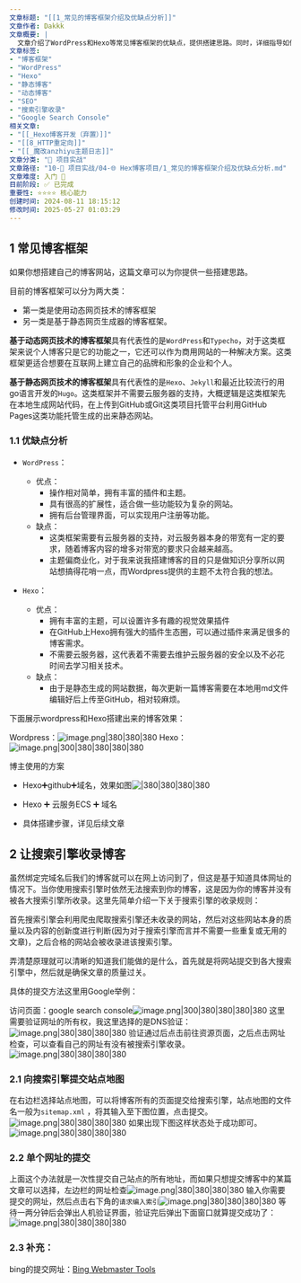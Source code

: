 ```yaml
---
文章标题: "[[1_常见的博客框架介绍及优缺点分析]]" 
文章作者: Dakkk
文章概要: |
  文章介绍了WordPress和Hexo等常见博客框架的优缺点，提供搭建思路。同时，详细指导如何利用Google Search Console提交站点地图和网址，帮助提升博客在搜索引擎中的收录和可见度，对初学者实用。
文章标签:
- "博客框架"
- "WordPress"
- "Hexo"
- "静态博客"
- "动态博客"
- "SEO"
- "搜索引擎收录"
- "Google Search Console"
相关文章:
- "[[_Hexo博客开发（弃置）]]"
- "[[8_HTTP重定向]]"
- "[[_魔改anzhiyu主题日志]]"
文章分类: "🚀 项目实战"
文章路径: "10-🚀 项目实战/04-🌐 Hex博客项目/1_常见的博客框架介绍及优缺点分析.md"
文章难度: 入门 🌱
目前阶段: ✅ 已完成
重要性: ⭐⭐⭐⭐ 核心能力
创建时间: 2024-08-11 18:15:12
修改时间: 2025-05-27 01:03:29
---
```


## 1 常见博客框架

如果你想搭建自己的博客网站，这篇文章可以为你提供一些搭建思路。

目前的博客框架可以分为两大类：
- 第一类是使用动态网页技术的博客框架
- 另一类是基于静态网页生成器的博客框架。

**基于动态网页技术的博客框架**具有代表性的是`WordPress`和`Typecho`，对于这类框架来说个人博客只是它的功能之一，它还可以作为商用网站的一种解决方案。这类框架更适合想要在互联网上建立自己的品牌和形象的企业和个人。

**基于静态网页技术的博客框架**具有代表性的是`Hexo`、`Jekyll`和最近比较流行的用go语言开发的`Hugo`。这类框架并不需要云服务器的支持，大概逻辑是这类框架先在本地生成网站代码，在上传到GitHub或Git这类项目托管平台利用GitHub Pages这类功能托管生成的出来静态网站。

### 1.1 优缺点分析

- `WordPress`：
	- 优点：
		- 操作相对简单，拥有丰富的插件和主题。
		- 具有很高的扩展性，适合做一些功能较为复杂的网站。
		- 拥有后台管理界面，可以实现用户注册等功能。
	- 缺点：
		- 这类框架需要有云服务器的支持，对云服务器本身的带宽有一定的要求，随着博客内容的增多对带宽的要求只会越来越高。
		- 主题偏商业化，对于我来说我搭建博客的目的只是做知识分享所以网站想搞得花哨一点，而Wordpress提供的主题不太符合我的想法。

- `Hexo`：
	- 优点：
		- 拥有丰富的主题，可以设置许多有趣的视觉效果插件
		- 在GitHub上Hexo拥有强大的插件生态圈，可以通过插件来满足很多的博客需求。
		- 不需要云服务器，这代表着不需要去维护云服务器的安全以及不必花时间去学习相关技术。
	- 缺点：
		- 由于是静态生成的网站数据，每次更新一篇博客需要在本地用md文件编辑好后上传至GitHub，相对较麻烦。

下面展示wordpress和Hexo搭建出来的博客效果：

Wordpress：![image.png|380|380|380](https://image-for.oss-cn-guangzhou.aliyuncs.com/2024/04/ee71f45c3c58ac8d617677e367897b17.png)
Hexo：![image.png|300|380|380|380|380](https://image-for.oss-cn-guangzhou.aliyuncs.com/2024/04/2e4e6bb988e8849248cfde9a386edf7f.png)


博主使用的方案

- Hexo➕github➕域名，效果如图![|380|380|380|380](https://image-for.oss-cn-guangzhou.aliyuncs.com/2024/04/835ef54a1d850b97caed819631a33d65.png)
- Hexo ➕ 云服务ECS ➕ 域名

- 具体搭建步骤，详见后续文章

## 2 让搜索引擎收录博客

虽然绑定完域名后我们的博客就可以在网上访问到了，但这是基于知道具体网址的情况下。当你使用搜索引擎时依然无法搜索到你的博客，这是因为你的博客并没有被各大搜索引擎所收录。这里先简单介绍一下关于搜索引擎的收录规则：

首先搜索引擎会利用爬虫爬取搜索引擎还未收录的网站，然后对这些网站本身的质量以及内容的创新度进行判断(因为对于搜索引擎而言并不需要一些重复或无用的文章)，之后合格的网站会被收录进该搜索引擎。

弄清楚原理就可以清晰的知道我们能做的是什么，首先就是将网站提交到各大搜索引擎中，然后就是确保文章的质量过关。

具体的提交方法这里用Google举例：

访问页面：google search console![image.png|300|380|380|380|380](https://image-for.oss-cn-guangzhou.aliyuncs.com/2024/04/725a2b13d31bad006600f89a2f819b2d.png)
这里需要验证网址的所有权，我这里选择的是DNS验证：![image.png|380|380|380|380](https://image-for.oss-cn-guangzhou.aliyuncs.com/2024/04/636a9a372f93c94283c2bc8a5979de7c.png)
验证通过后点击前往资源页面，之后点击网址检查，可以查看自己的网址有没有被搜索引擎收录。![image.png|380|380|380|380](https://image-for.oss-cn-guangzhou.aliyuncs.com/2024/04/1cb2706164e82049cbfbc4a409e1fa77.png)
### 2.1 向搜索引擎提交站点地图

在右边栏选择站点地图，可以将博客所有的页面提交给搜索引擎，站点地图的文件名一般为`sitemap.xml` ，将其输入至下图位置，点击提交。![image.png|380|380|380|380](https://image-for.oss-cn-guangzhou.aliyuncs.com/2024/04/07e8a4475343849306ff0584a18a0c84.png)
如果出现下图这样状态处于成功即可。![image.png|380|380|380|380](https://image-for.oss-cn-guangzhou.aliyuncs.com/2024/04/34c7246e08d21cb560f72efd9f37edda.png)
### 2.2 单个网址的提交

上面这个办法就是一次性提交自己站点的所有地址，而如果只想提交博客中的某篇文章可以选择，左边栏的网址检查![image.png|380|380|380|380](https://image-for.oss-cn-guangzhou.aliyuncs.com/2024/04/aa9c78e0231ad0f81d9fb74f267fdcf5.png)
输入你需要提交的网址，然后点击右下角的`请求编入索引`![image.png|380|380|380|380](https://image-for.oss-cn-guangzhou.aliyuncs.com/2024/04/a15afa6403d4841ab8ba550ba4983357.png)
等待一两分钟后会弹出人机验证界面，验证完后弹出下面窗口就算提交成功了：![image.png|380|380|380|380](https://image-for.oss-cn-guangzhou.aliyuncs.com/2024/04/3cae6d0584ededde8fa4d4d9fe08403e.png)
### 2.3 补充：

bing的提交网址：[Bing Webmaster Tools](https://www.bing.com/webmasters/about "Bing Webmaster Tools")